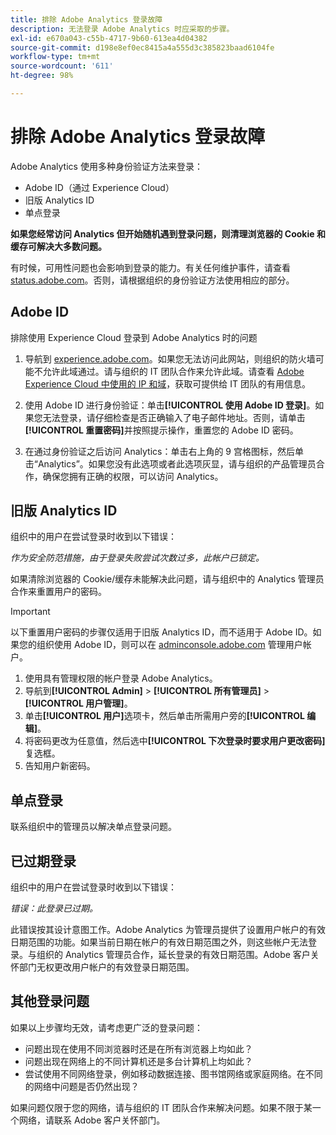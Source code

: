 ```yaml
---
title: 排除 Adobe Analytics 登录故障
description: 无法登录 Adobe Analytics 时应采取的步骤。
exl-id: e670a043-c55b-4717-9b60-613ea4d04382
source-git-commit: d198e8ef0ec8415a4a555d3c385823baad6104fe
workflow-type: tm+mt
source-wordcount: '611'
ht-degree: 98%

---
```


# 排除 Adobe Analytics 登录故障

Adobe Analytics 使用多种身份验证方法来登录：

* Adobe ID（通过 Experience Cloud）
* 旧版 Analytics ID
* 单点登录

**如果您经常访问 Analytics 但开始随机遇到登录问题，则清理浏览器的 Cookie 和缓存可解决大多数问题。**

有时候，可用性问题也会影响到登录的能力。有关任何维护事件，请查看 [status.adobe.com](https://status.adobe.com)。否则，请根据组织的身份验证方法使用相应的部分。

## Adobe ID

排除使用 Experience Cloud 登录到 Adobe Analytics 时的问题

1. 导航到 [experience.adobe.com](https://experience.adobe.com)。如果您无法访问此网站，则组织的防火墙可能不允许此域通过。请与组织的 IT 团队合作来允许此域。请查看 [Adobe Experience Cloud 中使用的 IP 和域](https://helpx.adobe.com/cn/analytics/kb/adobe-ip-addresses.html)，获取可提供给 IT 团队的有用信息。

2. 使用 Adobe ID 进行身份验证：单击&#x200B;**[!UICONTROL 使用 Adobe ID 登录]**。如果您无法登录，请仔细检查是否正确输入了电子邮件地址。否则，请单击&#x200B;**[!UICONTROL 重置密码]**&#x200B;并按照提示操作，重置您的 Adobe ID 密码。

3. 在通过身份验证之后访问 Analytics：单击右上角的 9 宫格图标，然后单击“Analytics”。如果您没有此选项或者此选项灰显，请与组织的产品管理员合作，确保您拥有正确的权限，可以访问 Analytics。

## 旧版 Analytics ID

组织中的用户在尝试登录时收到以下错误：

*作为安全防范措施，由于登录失败尝试次数过多，此帐户已锁定。*

如果清除浏览器的 Cookie/缓存未能解决此问题，请与组织中的 Analytics 管理员合作来重置用户的密码。

>[!IMPORTANT]
>
>以下重置用户密码的步骤仅适用于旧版 Analytics ID，而不适用于 Adobe ID。如果您的组织使用 Adobe ID，则可以在 [adminconsole.adobe.com](https://adminconsole.adobe.com) 管理用户帐户。

1. 使用具有管理权限的帐户登录 Adobe Analytics。
2. 导航到&#x200B;**[!UICONTROL Admin]** > **[!UICONTROL 所有管理员]** > **[!UICONTROL 用户管理]**。
3. 单击&#x200B;**[!UICONTROL 用户]**&#x200B;选项卡，然后单击所需用户旁的&#x200B;**[!UICONTROL 编辑]**。
4. 将密码更改为任意值，然后选中&#x200B;**[!UICONTROL 下次登录时要求用户更改密码]**&#x200B;复选框。
5. 告知用户新密码。

## 单点登录

联系组织中的管理员以解决单点登录问题。

## 已过期登录

组织中的用户在尝试登录时收到以下错误：

*错误：此登录已过期。*

此错误按其设计意图工作。Adobe Analytics 为管理员提供了设置用户帐户的有效日期范围的功能。如果当前日期在帐户的有效日期范围之外，则这些帐户无法登录。与组织的 Analytics 管理员合作，延长登录的有效日期范围。Adobe 客户关怀部门无权更改用户帐户的有效登录日期范围。

## 其他登录问题

如果以上步骤均无效，请考虑更广泛的登录问题：

* 问题出现在使用不同浏览器时还是在所有浏览器上均如此？
* 问题出现在网络上的不同计算机还是多台计算机上均如此？
* 尝试使用不同网络登录，例如移动数据连接、图书馆网络或家庭网络。在不同的网络中问题是否仍然出现？

如果问题仅限于您的网络，请与组织的 IT 团队合作来解决问题。如果不限于某一个网络，请联系 Adobe 客户关怀部门。
